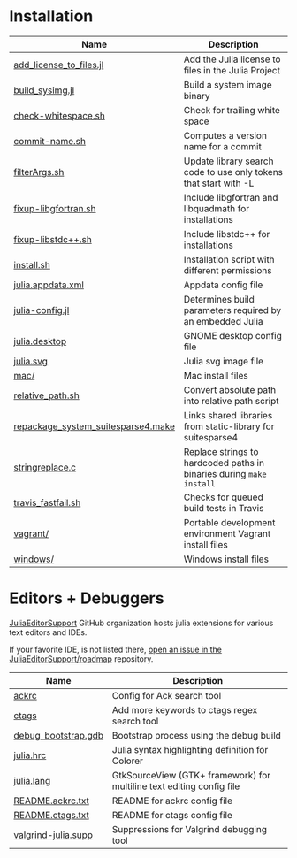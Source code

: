 Installation
=============================

| Name                           |  Description                                                |
|  ----------------------------  |  ---------------------------------------------------------  |
|[ add_license_to_files.jl ](https://github.com/JuliaLang/julia/blob/master/contrib/add_license_to_files.jl ) | Add the Julia license to files in the Julia Project |
|[ build_sysimg.jl ](https://github.com/JuliaLang/julia/blob/master/contrib/build_sysimg.jl) | Build a system image binary |
|[ check-whitespace.sh ](https://github.com/JuliaLang/julia/blob/master/contrib/check-whitespace.sh) | Check for trailing white space |
|[ commit-name.sh ](https://github.com/JuliaLang/julia/blob/master/contrib/commit-name.sh) | Computes a version name for a commit |
|[ filterArgs.sh ](https://github.com/JuliaLang/julia/blob/master/contrib/filterArgs.sh) | Update library search code to use only tokens that start with -L |
|[ fixup-libgfortran.sh ](https://github.com/JuliaLang/julia/blob/master/contrib/fixup-libgfortran.sh) | Include libgfortran  and libquadmath for installations |
|[ fixup-libstdc++.sh ](https://github.com/JuliaLang/julia/blob/master/contrib/fixup-libstdc++.sh) | Include libstdc++ for    installations |
|[ install.sh ](https://github.com/JuliaLang/julia/blob/master/contrib/install.sh) | Installation script with different permissions |
|[ julia.appdata.xml ](https://github.com/JuliaLang/julia/blob/master/contrib/julia.appdata.xml) | Appdata config file |
|[ julia-config.jl ](https://github.com/JuliaLang/julia/blob/master/contrib/julia-config.jl) | Determines build parameters required by an embedded Julia |
|[ julia.desktop ](https://github.com/JuliaLang/julia/blob/master/contrib/julia.desktop) | GNOME desktop config file |
|[ julia.svg ](https://github.com/JuliaLang/julia/blob/master/contrib/julia.svg) | Julia svg image file |
|[ mac/ ](https://github.com/JuliaLang/julia/blob/master/contrib/mac/) | Mac install files |
|[ relative_path.sh ](https://github.com/JuliaLang/julia/blob/master/contrib/relative_path.sh) | Convert absolute path into   relative path script |
|[ repackage_system_suitesparse4.make ](https://github.com/JuliaLang/julia/blob/master/contrib/repackage_system_suitesparse4.make) | Links shared    libraries from static-library for suitesparse4 |
|[ stringreplace.c ](https://github.com/JuliaLang/julia/blob/master/contrib/stringreplace.c) | Replace strings to hardcoded paths in binaries during `make install` |
|[ travis_fastfail.sh ](https://github.com/JuliaLang/julia/blob/master/contrib/travis_fastfail.sh ) |  Checks for queued build tests in Travis |
|[ vagrant/ ](https://github.com/JuliaLang/julia/blob/master/contrib/vagrant/) | Portable development environment Vagrant install files |
|[ windows/ ](https://github.com/JuliaLang/julia/blob/master/contrib/windows/) | Windows install files |

Editors  + Debuggers
=============================

[JuliaEditorSupport](https://github.com/JuliaEditorSupport) GitHub organization hosts julia extensions for various text editors and IDEs.

If your favorite IDE, is not listed there, [open an issue in the JuliaEditorSupport/roadmap](https://github.com/JuliaEditorSupport/roadmap/issues) repository.


| Name                           |  Description                                                |
| ------------------------------ | ----------------------------------------------------------- |
|[ ackrc ](https://github.com/JuliaLang/julia/blob/master/contrib/ackrc ) |  Config for Ack search tool |
|[ ctags ](https://github.com/JuliaLang/julia/blob/master/contrib/ctags) | Add more keywords to ctags regex search tool |
|[ debug_bootstrap.gdb ](https://github.com/JuliaLang/julia/blob/master/contrib/debug_bootstrap.gdb) | Bootstrap process using the debug build |
|[ julia.hrc ](https://github.com/JuliaLang/julia/blob/master/contrib/julia.hrc) | Julia syntax highlighting definition for Colorer |
|[ julia.lang ](https://github.com/JuliaLang/julia/blob/master/contrib/julia.lang) | GtkSourceView (GTK+ framework) for multiline text editing config file |
|[ README.ackrc.txt ](https://github.com/JuliaLang/julia/blob/master/contrib/README.ackrc.txt) | README for ackrc  config file |
|[ README.ctags.txt ](https://github.com/JuliaLang/julia/blob/master/contrib/README.ctags.txt) | README for ctags  config file |
|[ valgrind-julia.supp ](https://github.com/JuliaLang/julia/blob/master/contrib/valgrind-julia.supp) | Suppressions  for Valgrind debugging tool |
